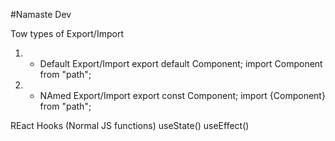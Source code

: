 #Namaste Dev

Tow types of Export/Import

1. - Default Export/Import
export default Component;
import Component from "path";

2. - NAmed Export/Import
export const Component;
import {Component} from "path";


REact Hooks
(Normal JS functions)
useState()
useEffect()